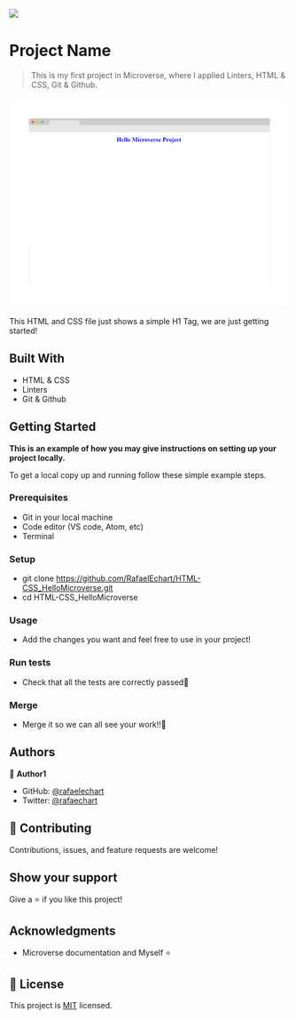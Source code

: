 ![](https://img.shields.io/badge/Microverse-blueviolet)

# Project Name

> This is my first project in Microverse, where I applied Linters, HTML & CSS, Git & Github.

![screenshot](./assets/app_screenshot.png)

This HTML and CSS file just shows a simple H1 Tag, we are just getting started!

## Built With

- HTML & CSS
- Linters
- Git & Github

## Getting Started

**This is an example of how you may give instructions on setting up your project locally.**

To get a local copy up and running follow these simple example steps.

### Prerequisites

- Git in your local machine
- Code editor (VS code, Atom, etc)
- Terminal

### Setup

- git clone https://github.com/RafaelEchart/HTML-CSS_HelloMicroverse.git
- cd HTML-CSS_HelloMicroverse

### Usage

- Add the changes you want and feel free to use in your project!

### Run tests

- Check that all the tests are correctly passed🤝

### Merge

- Merge it so we can all see your work!!🤝



## Authors

👤 **Author1**

- GitHub: [@rafaelechart](https://github.com/rafaelechart)
- Twitter: [@rafaechart](https://twitter.com/rafaechart)



## 🤝 Contributing

Contributions, issues, and feature requests are welcome!


## Show your support

Give a ⭐️ if you like this project!

## Acknowledgments

- Microverse documentation and Myself ⭐️

## 📝 License

This project is [MIT](./MIT.md) licensed.
